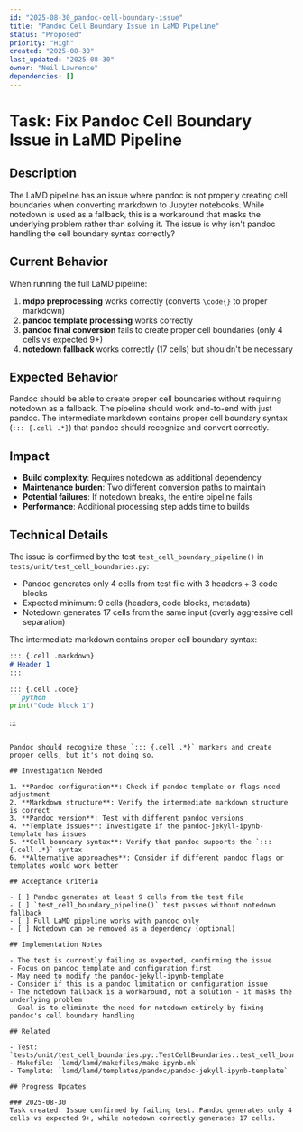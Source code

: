 ```yaml
---
id: "2025-08-30_pandoc-cell-boundary-issue"
title: "Pandoc Cell Boundary Issue in LaMD Pipeline"
status: "Proposed"
priority: "High"
created: "2025-08-30"
last_updated: "2025-08-30"
owner: "Neil Lawrence"
dependencies: []
---
```


# Task: Fix Pandoc Cell Boundary Issue in LaMD Pipeline

## Description

The LaMD pipeline has an issue where pandoc is not properly creating cell boundaries when converting markdown to Jupyter notebooks. While notedown is used as a fallback, this is a workaround that masks the underlying problem rather than solving it. The issue is why isn't pandoc handling the cell boundary syntax correctly?

## Current Behavior

When running the full LaMD pipeline:
1. **mdpp preprocessing** works correctly (converts `\code{}` to proper markdown)
2. **pandoc template processing** works correctly
3. **pandoc final conversion** fails to create proper cell boundaries (only 4 cells vs expected 9+)
4. **notedown fallback** works correctly (17 cells) but shouldn't be necessary

## Expected Behavior

Pandoc should be able to create proper cell boundaries without requiring notedown as a fallback. The pipeline should work end-to-end with just pandoc. The intermediate markdown contains proper cell boundary syntax (`::: {.cell .*}`) that pandoc should recognize and convert correctly.

## Impact

- **Build complexity**: Requires notedown as additional dependency
- **Maintenance burden**: Two different conversion paths to maintain
- **Potential failures**: If notedown breaks, the entire pipeline fails
- **Performance**: Additional processing step adds time to builds

## Technical Details

The issue is confirmed by the test `test_cell_boundary_pipeline()` in `tests/unit/test_cell_boundaries.py`:

- Pandoc generates only 4 cells from test file with 3 headers + 3 code blocks
- Expected minimum: 9 cells (headers, code blocks, metadata)
- Notedown generates 17 cells from the same input (overly aggressive cell separation)

The intermediate markdown contains proper cell boundary syntax:
```markdown
::: {.cell .markdown}
# Header 1
:::

::: {.cell .code}
```python
print("Code block 1")
```
:::
```

Pandoc should recognize these `::: {.cell .*}` markers and create proper cells, but it's not doing so.

## Investigation Needed

1. **Pandoc configuration**: Check if pandoc template or flags need adjustment
2. **Markdown structure**: Verify the intermediate markdown structure is correct
3. **Pandoc version**: Test with different pandoc versions
4. **Template issues**: Investigate if the pandoc-jekyll-ipynb-template has issues
5. **Cell boundary syntax**: Verify that pandoc supports the `::: {.cell .*}` syntax
6. **Alternative approaches**: Consider if different pandoc flags or templates would work better

## Acceptance Criteria

- [ ] Pandoc generates at least 9 cells from the test file
- [ ] `test_cell_boundary_pipeline()` test passes without notedown fallback
- [ ] Full LaMD pipeline works with pandoc only
- [ ] Notedown can be removed as a dependency (optional)

## Implementation Notes

- The test is currently failing as expected, confirming the issue
- Focus on pandoc template and configuration first
- May need to modify the pandoc-jekyll-ipynb-template
- Consider if this is a pandoc limitation or configuration issue
- The notedown fallback is a workaround, not a solution - it masks the underlying problem
- Goal is to eliminate the need for notedown entirely by fixing pandoc's cell boundary handling

## Related

- Test: `tests/unit/test_cell_boundaries.py::TestCellBoundaries::test_cell_boundary_pipeline`
- Makefile: `lamd/lamd/makefiles/make-ipynb.mk`
- Template: `lamd/lamd/templates/pandoc/pandoc-jekyll-ipynb-template`

## Progress Updates

### 2025-08-30
Task created. Issue confirmed by failing test. Pandoc generates only 4 cells vs expected 9+, while notedown correctly generates 17 cells.
